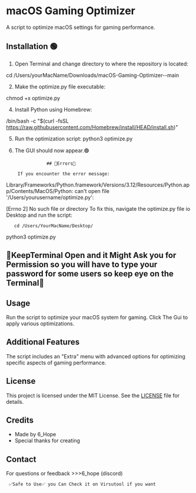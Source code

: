 # macOS Gaming Optimizer

A script to optimize macOS settings for gaming performance.

## Installation 🟢

1. Open Terminal and change directory to where the repository is located:

cd /Users/yourMacName/Downloads/macOS-Gaming-Optimizer--main

2. Make the optimize.py file executable:
  
chmod +x optimize.py

4. Install Python using Homebrew:
   
  
/bin/bash -c "$(curl -fsSL https://raw.githubusercontent.com/Homebrew/install/HEAD/install.sh)"

5. Run the optimization script:
python3 optimize.py

6. The GUI should now appear.🟢

   

                   ## 🔴Errors🔴

        If you encounter the error message:

  Library/Frameworks/Python.framework/Versions/3.12/Resources/Python.app/Contents/MacOS/Python: can't open file 
   '/Users/yourusername/optimize.py':  
   
   [Errno 2] No such file or directory
   To fix this, navigate the optimize.py file io Desktop and run the script:


       cd /Users/YourMacName/Desktop/
python3 optimize.py


 ## 🔵KeepTerminal Open and it Might Ask you for Permission so you will have to type your password for some users so keep eye on the Terminal🔵


 

## Usage

Run the script to optimize your macOS system for gaming. Click The Gui to apply various optimizations.

## Additional Features

The script includes an "Extra" menu with advanced options for optimizing specific aspects of gaming performance.

## License

This project is licensed under the MIT License. See the [LICENSE](LICENSE) file for details.

## Credits

- Made by 6_Hope
- Special thanks for creating

## Contact

For questions or feedback >>>6_hope (discord)


     ✅Safe to Use✅ you Can Check it on Virsutool if you want
